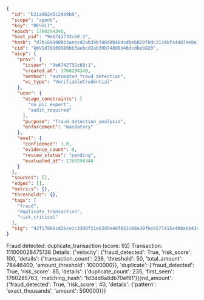 ```json
{
  "id": "b21a962e5c20b9b0",
  "scope": "agent",
  "key": "RESULT",
  "epoch": 1760294340,
  "host_pid": "9e6742732c60:1",
  "hash": "d7b169980bb3aebcd2ab39b748d0b46dcdbeb820f0dc2134bfa4487ae8a1832d",
  "cid": "QmV1d7b169980bb3aebcd2ab39b748d0b46dcdbeb820",
  "aicp": {
    "prov": {
      "issuer": "9e6742732c60:1",
      "created_at": 1760294340,
      "method": "automated_fraud_detection",
      "vc_type": "VerifiableCredential"
    },
    "ucon": {
      "usage_constraints": [
        "no_pii_export",
        "audit_required"
      ],
      "purpose": "fraud_detection_analysis",
      "enforcement": "mandatory"
    },
    "eval": {
      "confidence": 1.0,
      "evidence_count": 0,
      "review_status": "pending",
      "evaluated_at": 1760294340
    }
  },
  "sources": [],
  "edges": [],
  "metrics": {},
  "thresholds": {},
  "tags": [
    "fraud",
    "duplicate_transaction",
    "risk_critical"
  ],
  "sig": "42f17886cd26ce1c3300f21e63d9e46f031c68e30f6e9277415e400a8b43e00b"
}
```

Fraud detected: duplicate_transaction (score: 92)
Transaction: 111000028475138
Details: {'velocity': {'fraud_detected': True, 'risk_score': 100, 'details': {'transaction_count': 236, 'threshold': 50, 'total_amount': 78446400, 'amount_threshold': 10000000}}, 'duplicate': {'fraud_detected': True, 'risk_score': 85, 'details': {'duplicate_count': 235, 'first_seen': 1760285763, 'matching_hash': 'fd3dd6a8db70ef91'}}}nd_amount': {'fraud_detected': True, 'risk_score': 40, 'details': {'pattern': 'exact_thousands', 'amount': 500000}}}